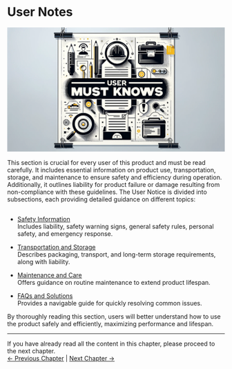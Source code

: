 # User Notes

<img src="../resources/3-UserNotes/image/3-usermustknows-1.png" alt="img-1" width="800" height=“auto” /> <br>

This section is crucial for every user of this product and must be read carefully. It includes essential information on product use, transportation, storage, and maintenance to ensure safety and efficiency during operation. Additionally, it outlines liability for product failure or damage resulting from non-compliance with these guidelines. The User Notice is divided into subsections, each providing detailed guidance on different topics:

## 

- [Safety Information](3.1-SafetyInstruction.md)    
    Includes liability, safety warning signs, general safety rules, personal safety, and emergency response.

- [Transportation and Storage](3.2-TransportandStorage.md)    
    Describes packaging, transport, and long-term storage requirements, along with liability.

- [Maintenance and Care](3.3-MaintenanceandCare.md)  
    Offers guidance on routine maintenance to extend product lifespan.

- [FAQs and Solutions](3.4-FAQsandSolutions.md)    
    Provides a navigable guide for quickly resolving common issues.

By thoroughly reading this section, users will better understand how to use the product safely and efficiently, maximizing performance and lifespan.

----

If you have already read all the content in this chapter, please proceed to the next chapter.   <br>
[← Previous Chapter](../2-ProductFeature/2-ProductFeature.md) | [Next Chapter →](../4-FirstInstallAndUse/4-FirstInstallAndUse.md)